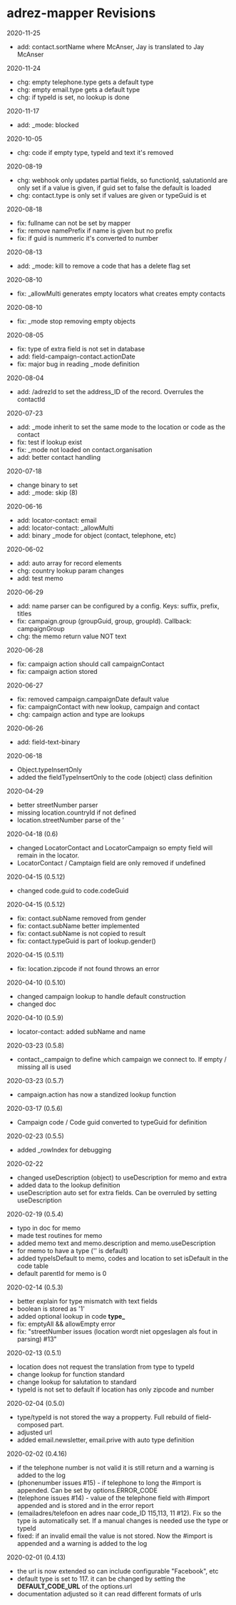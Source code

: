 # adrez-mapper Revisions

2020-11-25
- add: contact.sortName where McAnser, Jay is translated to Jay McAnser

2020-11-24
- chg: empty telephone.type gets a default type
- chg: empty email.type gets a default type
- chg: if typeId is set, no lookup is done

2020-11-17
- add: _mode: blocked

2020-10-05
- chg: code if empty type, typeId and text it's removed

2020-08-19
- chg: webhook only updates partial fields, so functionId, salutationId are only set if a value is given, if guid set to false the default is loaded
- chg: contact.type is only set if values are given or typeGuid is et

2020-08-18
- fix: fullname can not be set by mapper
- fix: remove namePrefix if name is given but no prefix
- fix: if guid is nummeric it's converted to number

2020-08-13
- add: _mode: kill to remove a code that has a delete flag set

2020-08-10
- fix: _allowMulti generates empty locators what creates empty contacts

2020-08-10
- fix: _mode stop removing empty objects

2020-08-05
- fix: type of extra field is not set in database
- add: field-campaign-contact.actionDate
- fix: major bug in reading _mode definition

2020-08-04
- add: /adrezId to set the address_ID of the record. Overrules the contactId

2020-07-23
- add: _mode inherit to set the same mode to the location or code as the contact
- fix: test if lookup exist
- fix: _mode not loaded on contact.organisation
- add: better contact handling

2020-07-18
- change binary to set
- add: _mode: skip (8)

2020-06-16
- add: locator-contact: email
- add: locator-contact: _allowMulti
- add: binary _mode for object (contact, telephone, etc)

2020-06-02
- add: auto array for record elements
- chg: country lookup param changes
- add: test memo

2020-06-29
- add: name parser can be configured by a config. Keys: suffix, prefix, titles 
- fix: campaign.group (groupGuid, group, groupId). Callback: campaignGroup
- chg: the memo return value NOT text

2020-06-28
- fix: campaign action should call campaignContact
- fix: campaign action stored

2020-06-27
- fix: removed campaign.campaignDate default value
- fix: campaignContact with new lookup, campaign and contact
- chg: campaign action and type are lookups

2020-06-26
- add: field-text-binary

2020-06-18
- Object.typeInsertOnly
- added the fieldTypeInsertOnly to the code (object) class definition

2020-04-29
- better streetNumber parser
- missing location.countryId if not defined
- location.streetNumber parse of the '

2020-04-18 (0.6)
- changed LocatorContact and LocatorCampaign so empty field will remain in the locator.
- LocatorContact / Camptaign field are only removed if undefined

2020-04-15 (0.5.12)
- changed code.guid to code.codeGuid

2020-04-15 (0.5.12)
- fix: contact.subName removed from gender
- fix: contact.subName better implemented
- fix: contact.subName is not copied to result
- fix: contact.typeGuid is part of lookup.gender()


2020-04-15 (0.5.11)
- fix: location.zipcode if not found throws an error

2020-04-10 (0.5.10)
- changed campaign lookup to handle default construction
- changed doc

2020-04-10 (0.5.9)
- locator-contact: added subName and name


2020-03-23 (0.5.8)
- contact._campaign to define which campaign we connect to. If empty / missing all is used

2020-03-23 (0.5.7)
- campaign.action has now a standized lookup function


2020-03-17 (0.5.6)
- Campaign code / Code guid converted to typeGuid for definition

2020-02-23 (0.5.5)
- added _rowIndex for debugging

2020-02-22
- changed useDescription (object) to useDescription for memo and extra
- added data to the lookup definition
- useDescription auto set for extra fields. Can be overruled by setting useDescription

2020-02-19 (0.5.4)
- typo in doc for memo
- made test routines for memo
- added memo text and memo.description and memo.useDescription
- for memo to have a type ('' is default)
- added typeIsDefault to memo, codes and location to set isDefault in the code table
- default parentId for memo is 0

2020-02-14 (0.5.3)
- better explain for type mismatch with text fields
- boolean is stored as  '1'
- added optional lookup in code **type_**
- fix: emptyAll && allowEmpty error
- fix: "streetNumber issues (location wordt niet opgeslagen als fout in parsing) #13"

2020-02-13 (0.5.1)
- location does not request the translation from type to typeId
- change lookup for function standard
- change lookup for salutation to standard
- typeId is not set to default if location has only zipcode and number

2020-02-04 (0.5.0)
- type/typeId is not stored the way a propperty. Full rebuild of field-composed part.
- adjusted url
- added email.newsletter, email.prive with auto type definition

2020-02-02 (0.4.16)
- if the telephone number is not valid it is still return and a warning is added to the log
- (phonenumber issues #15) - if telephone to long the #import is appended. Can be set by options.ERROR_CODE
- (telephone issues #14) - value of the telephone field with #import appended and is stored and in the error report
- (emailadres/telefoon en adres naar code_ID 115,113, 11 #12). Fix so the type is automatically set.
If a manual changes is needed use the type or typeId
- fixed: if an invalid email the value is not stored. Now the #import is appended and a warning is added to the log

2020-02-01 (0.4.13)
- the url is now extended so can include configurable "Facebook", etc
- default type is set to 117. it can be changed by setting the **DEFAULT_CODE_URL** of the options.url 
- documentation adjusted so it can read different formats of urls
